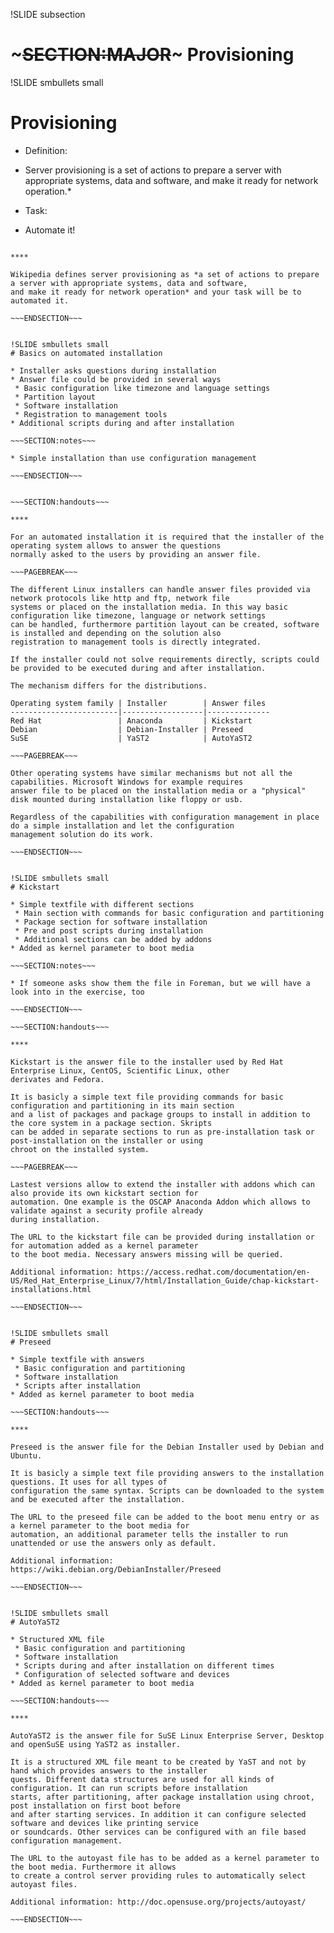 !SLIDE subsection
# ~~~SECTION:MAJOR~~~ Provisioning


!SLIDE smbullets small
# Provisioning

* Definition:
 * Server provisioning is a set of actions to prepare a server with appropriate systems, data and software,
and make it ready for network operation.* 

* Task:
 * Automate it!

~~~SECTION:handouts~~~

****

Wikipedia defines server provisioning as *a set of actions to prepare a server with appropriate systems, data and software,
and make it ready for network operation* and your task will be to automated it.

~~~ENDSECTION~~~


!SLIDE smbullets small
# Basics on automated installation

* Installer asks questions during installation
* Answer file could be provided in several ways
 * Basic configuration like timezone and language settings
 * Partition layout
 * Software installation
 * Registration to management tools
* Additional scripts during and after installation

~~~SECTION:notes~~~

* Simple installation than use configuration management

~~~ENDSECTION~~~


~~~SECTION:handouts~~~

****

For an automated installation it is required that the installer of the operating system allows to answer the questions
normally asked to the users by providing an answer file. 

~~~PAGEBREAK~~~

The different Linux installers can handle answer files provided via network protocols like http and ftp, network file
systems or placed on the installation media. In this way basic configuration like timezone, language or network settings 
can be handled, furthermore partition layout can be created, software is installed and depending on the solution also 
registration to management tools is directly integrated. 

If the installer could not solve requirements directly, scripts could be provided to be executed during and after installation.

The mechanism differs for the distributions.

Operating system family | Installer        | Answer files
------------------------|------------------|--------------
Red Hat                 | Anaconda         | Kickstart
Debian                  | Debian-Installer | Preseed
SuSE                    | YaST2            | AutoYaST2

~~~PAGEBREAK~~~

Other operating systems have similar mechanisms but not all the capabilities. Microsoft Windows for example requires
answer file to be placed on the installation media or a "physical" disk mounted during installation like floppy or usb.

Regardless of the capabilities with configuration management in place do a simple installation and let the configuration
management solution do its work.

~~~ENDSECTION~~~


!SLIDE smbullets small
# Kickstart

* Simple textfile with different sections
 * Main section with commands for basic configuration and partitioning
 * Package section for software installation
 * Pre and post scripts during installation
 * Additional sections can be added by addons
* Added as kernel parameter to boot media

~~~SECTION:notes~~~

* If someone asks show them the file in Foreman, but we will have a look into in the exercise, too

~~~ENDSECTION~~~

~~~SECTION:handouts~~~

****

Kickstart is the answer file to the installer used by Red Hat Enterprise Linux, CentOS, Scientific Linux, other
derivates and Fedora.

It is basicly a simple text file providing commands for basic configuration and partitioning in its main section
and a list of packages and package groups to install in addition to the core system in a package section. Skripts
can be added in separate sections to run as pre-installation task or post-installation on the installer or using
chroot on the installed system.

~~~PAGEBREAK~~~

Lastest versions allow to extend the installer with addons which can also provide its own kickstart section for
automation. One example is the OSCAP Anaconda Addon which allows to validate against a security profile already
during installation.

The URL to the kickstart file can be provided during installation or for automation added as a kernel parameter
to the boot media. Necessary answers missing will be queried.

Additional information: https://access.redhat.com/documentation/en-US/Red_Hat_Enterprise_Linux/7/html/Installation_Guide/chap-kickstart-installations.html

~~~ENDSECTION~~~


!SLIDE smbullets small
# Preseed

* Simple textfile with answers
 * Basic configuration and partitioning
 * Software installation
 * Scripts after installation
* Added as kernel parameter to boot media

~~~SECTION:handouts~~~

****

Preseed is the answer file for the Debian Installer used by Debian and Ubuntu.

It is basicly a simple text file providing answers to the installation questions. It uses for all types of 
configuration the same syntax. Scripts can be downloaded to the system and be executed after the installation.

The URL to the preseed file can be added to the boot menu entry or as a kernel parameter to the boot media for
automation, an additional parameter tells the installer to run unattended or use the answers only as default.

Additional information: https://wiki.debian.org/DebianInstaller/Preseed

~~~ENDSECTION~~~


!SLIDE smbullets small
# AutoYaST2

* Structured XML file
 * Basic configuration and partitioning
 * Software installation
 * Scripts during and after installation on different times
 * Configuration of selected software and devices
* Added as kernel parameter to boot media
  
~~~SECTION:handouts~~~

****

AutoYaST2 is the answer file for SuSE Linux Enterprise Server, Desktop and openSuSE using YaST2 as installer.

It is a structured XML file meant to be created by YaST and not by hand which provides answers to the installer
quests. Different data structures are used for all kinds of configuration. It can run scripts before installation
starts, after partitioning, after package installation using chroot, post installation on first boot before 
and after starting services. In addition it can configure selected software and devices like printing service
or soundcards. Other services can be configured with an file based configuration management.

The URL to the autoyast file has to be added as a kernel parameter to the boot media. Furthermore it allows
to create a control server providing rules to automatically select autoyast files.

Additional information: http://doc.opensuse.org/projects/autoyast/

~~~ENDSECTION~~~
